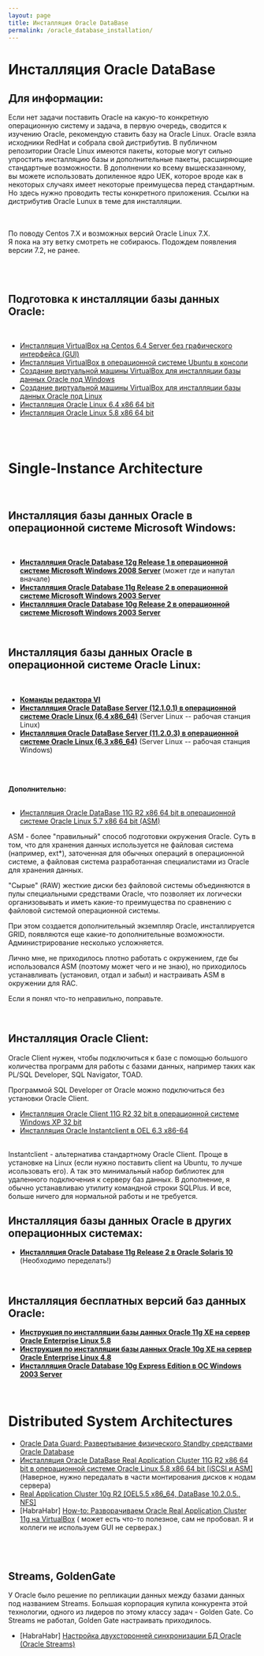 ```yaml
---
layout: page
title: Инсталляция Oracle DataBase
permalink: /oracle_database_installation/
---
```


# Инсталляция Oracle DataBase


## Для информации:

Если нет задачи поставить Oracle на какую-то конкретную операционную систему и задача, в первую очередь, сводится к изучению Oracle,  рекомендую ставить базу на Oracle Linux. Oracle взяла исходники RedHat и собрала свой дистрибутив. В публичном репозитории Oracle Linux имеются пакеты, которые могут сильно упростить инсталляцию базы и дополнительные пакеты, расширяющие стандартные возможности. В дополнении ко всему вышесказанному, вы можете использовать допиленное ядро UEK, которое вроде как в некоторых случаях имеет некоторые преимущесва перед стандартным. Но здесь нужно проводить тесты конкретного приложения. Ссылки на дистрибутив Oracle Lunux в теме для инсталляции.

<br/><br/>
По поводу Centos 7.X и возможных версий Oracle Linux 7.X. <br/>
Я пока на эту ветку смотреть не собираюсь. Подождем появления версии 7.2, не ранее.

<br/><br/>
<h2>Подготовка к инсталляции базы данных Oracle:</h2><br/>

<ul>
	<li><a href="http://sysadm.ru/linux/virtual/virtualbox/installation/centos/6/">Инсталляция VirtualBox на Centos 6.4 Server без графического интерфейса (GUI)</a></li>
	<li><a href="http://sysadm.ru/linux/virtual/virtualbox/installation/ubuntu/14.04/">Инсталляция VirtualBox в операционной системе Ubuntu в консоли</a></li>
	<li><a href="/virtual-mashine/virtual-box/windows/2008/">Создание виртуальной машины VirtualBox для инсталляции базы данных Oracle под Windows</a></li>
	<li><a href="/virtual-mashine/virtual-box/linux/6.3/">Создание виртуальной машины VirtualBox для инсталляции базы данных Oracle под Linux</a></li>
	<li><a href="/oracle_linux_installation/6.x/">Инсталляция Oracle Linux 6.4 x86 64 bit</a></li>
	<li><a href="https://docs.google.com/document/d/1awpSIKnu2akCwEh7fbe4bY_W9G3VIr1t5Ps4hg2q2gs/edit">Инсталляция Oracle Linux 5.8 x86 64 bit</a></li>
</ul>


<br/><br/>

# Single-Instance Architecture


<br/>
<h2>Инсталляция базы данных Oracle в операционной системе Microsoft Windows:</h2><br/>

<ul>
	<li><a href="/oracle_database_installation/windows/2008/oracle/12.1/"><strong>Инсталляция Oracle Database 12g Release 1 в операционной системе Microsoft Windows 2008 Server</strong></a> (может где и напутал вначале)</li>
	<li><a href="http://odba.ru/showthread.php?t=294"><strong>Инсталляция Oracle Database 11g Release 2 в операционной системе Microsoft Windows 2003 Server</strong></a> </li>
	<li><a href="http://odba.ru/showthread.php?t=297"><strong>Инсталляция Oracle Database 10g Release 2 в операционной системе Microsoft Windows 2003 Server</strong></a> </li>
</ul>


<br/>
<h2>Инсталляция базы данных Oracle в операционной системе Oracle Linux:</h2><br/>

<ul>
	<li><a href="http://odba.ru/showthread.php?t=331"><strong>Команды редактора VI</strong></a></li>
	<li><a href="/oracle_database_installation/linux/6.4/oracle/12.1/"><strong>Инсталляция Oracle DataBase Server (12.1.0.1) в операционной системе Oracle Linux (6.4 x86_64)</strong></a> (Server Linux -- рабочая станция Linux)</li>
	<li><a href="/oracle_database_installation/linux/6.3/oracle/11.2/"><strong>Инсталляция Oracle DataBase Server (11.2.0.3) в операционной системе Oracle Linux (6.3 x86_64)</strong></a> (Server Linux -- рабочая станция Windows)</li>
</li>
</ul>



<br/>
<br/>

<strong>Дополнительно:</strong>
<br/><br/>

<ul>

<li><a href="https://docs.google.com/document/d/1iGmRtwwcC9FGESnlR7v5qrcLKOzGIoh1GNeU5N0Q5cQ/edit">Инсталляция Oracle DataBase 11G R2 x86 64 bit в операционной системе Oracle Linux 5.7 x86 64 bit (ASM)</a></li>

</ul>


ASM - более "правильный" способ подготовки окружения Oracle.
Суть в том, что для хранения данных используется не файловая система (например, ext*), заточенная
для обычных операций в операционной системе, а файловая система разработанная специалистами из Oracle для хранения данных.


"Сырые" (RAW) жесткие диски без файловой системы объединяются в пулы специальными средствами Oracle, что позволяет их логически организовывать и иметь какие-то преимущества по сравнению с файловой системой операционной системы.


При этом создается дополнительный экземпляр Oracle, инсталлируется GRID,
появляются еще какие-то дополнительные возможности. Администрирование несколько усложняется.


Лично мне, не приходилось плотно работать с окружением, где бы использовался ASM
(поэтому может чего и не знаю), но приходилось устанавливать  (установил, отдал и забыл)
и настраивать ASM в окружении для RAC.


Если я понял что-то неправильно, поправьте.

<br/>

## Инсталляция Oracle Client:


Oracle Client нужен, чтобы подключиться к базе с помощью большого количества программ для работы с базами данных, например таких как PL/SQL Developer, SQL Navigator, TOAD.

Программой SQL Developer от Oracle можно подключиться без установки Oracle Client.

<ul>
	<li><a href="https://docs.google.com/document/d/1VTV0bBZff-lyXmRTXE67tuZjXcHAlWTrq4g_c2mfoJI/edit">Инсталляция Oracle Client 11G R2 32 bit в операционной системе Windows XP 32 bit</a></li>
	<li><a href="/oracle_client_installation/linux/6.3/oracle/11.2/">Инсталляция Oracle Instantclient в OEL 6.3 x86-64</a></li>
</ul>


<br/>
Instantclient - альтернатива стандартному Oracle Client. Проще в установке на Linux (если нужно поставить client на Ubuntu, то лучше исользовать его). А так это минимальный набор библиотек для удаленного подключения к серверу баз данных. В дополнение, я обычно устанавливаю утилиту командной строки SQLPlus. И все, больше ничего для нормальной работы и не требуется.


<br/>

## Инсталляция базы данных Oracle в других операционных системах:


<ul>
	<li><a href="http://odba.ru/showthread.php?t=303"><strong>Инсталляция Oracle Database 11g Release 2 в Oracle Solaris 10</strong></a> (Необходимо переделать!)</li>
</ul>



<br/>

## Инсталляция бесплатных версий баз данных Oracle:

<ul>
	<li><a href="http://odba.ru/showthread.php?t=742"><strong>Инструкция по инсталляции базы данных Oracle 11g XE на сервер Oracle Enterprise Linux 5.8</strong></a></li>
	<li><a href="http://odba.ru/showthread.php?t=400"><strong>Инструкция по инсталляции базы данных Oracle 10g XE на сервер Oracle Enterprise Linux 4.8</strong></a></li>
	<li><a href="http://odba.ru/showthread.php?t=296"><strong>Инсталляция Oracle Database 10g Express Edition в ОС Windows 2003 Server </strong></a></li>


</ul>


<br/>

# Distributed System Architectures

<ul>
<li><a href="http://odba.ru/showthread.php?t=469">Oracle Data Guard: Развертывание физического Standby средствами Oracle Database</a></li>


<li><a href="/oracle_database_installation/rac/linux/5.8/oracle/11.2/">Инсталляция Oracle DataBase Real Application Cluster 11G R2 x86 64 bit в операционной системе Oracle Linux 5.8 x86 64 bit [iSCSI и ASM]</a> (Наверное, нужно передалать в части монтирования дисков к нодам сервера)</li>

<li><a href="http://odba.ru/showthread.php?t=412">Real Application Cluster 10g R2 [OEL5.5 x86_64, DataBase 10.2.0.5., NFS]</a></li>




<li>[HabraHabr] <a href="http://habrahabr.ru/post/233801/">How-to: Разворачиваем Oracle Real Application Cluster 11g на VirtualBox</a> ( может есть что-то полезное, сам не пробовал. Я и коллеги не используем GUI не серверах.)</li>

</ul>

<br/>
<br/>

## Streams, GoldenGate


У Oracle было решение по репликации данных между базами данных под названием Streams. Большая корпорация купила конкурента этой технологии, одного из лидеров по этому классу задач - Golden Gate. Со Streams не работал, Golden Gate настраивать приходилось.


<ul>
<li>[HabraHabr] <a href="http://habrahabr.ru/post/238521/">Настройка двухсторонней синхронизации БД Oracle (Oracle Streams)</a></li>
</ul>
